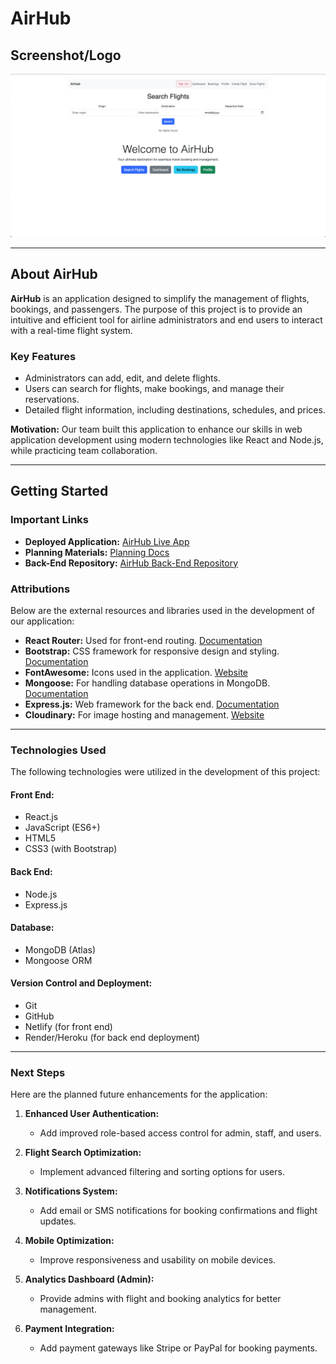 # **AirHub**

## **Screenshot/Logo**  
![AirHub Screenshot](./src/assets/Screenshot.png)

---

## **About AirHub**  
**AirHub** is an application designed to simplify the management of flights, bookings, and passengers. The purpose of this project is to provide an intuitive and efficient tool for airline administrators and end users to interact with a real-time flight system.

### **Key Features**  
- Administrators can add, edit, and delete flights.  
- Users can search for flights, make bookings, and manage their reservations.  
- Detailed flight information, including destinations, schedules, and prices.  

**Motivation:** Our team built this application to enhance our skills in web application development using modern technologies like React and Node.js, while practicing team collaboration.

---

## **Getting Started**  

### **Important Links**  
- **Deployed Application:** [AirHub Live App](https://airhub-us.netlify.app)  
- **Planning Materials:** [Planning Docs](https://trello.com/b/ooOv3kiE/airhub)  
- **Back-End Repository:** [AirHub Back-End Repository](https://github.com/luiscuriel-bit/airhub-back-end)

### **Attributions**  
Below are the external resources and libraries used in the development of our application:  

- **React Router:** Used for front-end routing. [Documentation](https://reactrouter.com/)  
- **Bootstrap:** CSS framework for responsive design and styling. [Documentation](https://getbootstrap.com/)  
- **FontAwesome:** Icons used in the application. [Website](https://fontawesome.com/)  
- **Mongoose:** For handling database operations in MongoDB. [Documentation](https://mongoosejs.com/)  
- **Express.js:** Web framework for the back end. [Documentation](https://expressjs.com/)  
- **Cloudinary:** For image hosting and management. [Website](https://cloudinary.com/)  

---

### **Technologies Used**  
The following technologies were utilized in the development of this project:  

#### **Front End:**  
- React.js  
- JavaScript (ES6+)  
- HTML5  
- CSS3 (with Bootstrap)  

#### **Back End:**  
- Node.js  
- Express.js  

#### **Database:**  
- MongoDB (Atlas)  
- Mongoose ORM  

#### **Version Control and Deployment:**  
- Git  
- GitHub  
- Netlify (for front end)  
- Render/Heroku (for back end deployment)  

---

### **Next Steps**  
Here are the planned future enhancements for the application:  

1. **Enhanced User Authentication:**  
   - Add improved role-based access control for admin, staff, and users.  

2. **Flight Search Optimization:**  
   - Implement advanced filtering and sorting options for users.  

3. **Notifications System:**  
   - Add email or SMS notifications for booking confirmations and flight updates.  

4. **Mobile Optimization:**  
   - Improve responsiveness and usability on mobile devices.  

5. **Analytics Dashboard (Admin):**  
   - Provide admins with flight and booking analytics for better management.  

6. **Payment Integration:**  
   - Add payment gateways like Stripe or PayPal for booking payments.  
